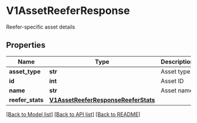 # V1AssetReeferResponse

Reefer-specific asset details
## Properties
Name | Type | Description | Notes
------------ | ------------- | ------------- | -------------
**asset_type** | **str** | Asset type | [optional] 
**id** | **int** | Asset ID | [optional] 
**name** | **str** | Asset name | [optional] 
**reefer_stats** | [**V1AssetReeferResponseReeferStats**](V1AssetReeferResponseReeferStats.md) |  | [optional] 

[[Back to Model list]](../README.md#documentation-for-models) [[Back to API list]](../README.md#documentation-for-api-endpoints) [[Back to README]](../README.md)


